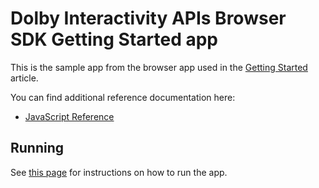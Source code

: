 # Dolby Interactivity APIs Browser SDK Getting Started app

This is the sample app from the browser app used in the
[Getting Started](https://docs.dolby.io/interactivity/docs/create-a-basic-audio-conference-application) article. 

You can find additional reference documentation here:
- [JavaScript Reference](https://docs.dolby.io/interactivity/docs/js-client-sdk-voxeetsdk)


## Running

See [this page](https://docs.dolby.io/interactivity/docs/create-a-basic-audio-conference-application#step-6-run-your-application)
for instructions on how to run the app.
